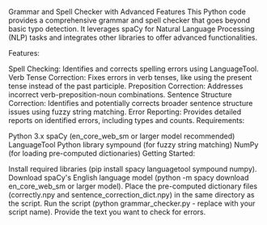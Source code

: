 Grammar and Spell Checker with Advanced Features
This Python code provides a comprehensive grammar and spell checker that goes beyond basic typo detection. It leverages spaCy for Natural Language Processing (NLP) tasks and integrates other libraries to offer advanced functionalities.

Features:

Spell Checking: Identifies and corrects spelling errors using LanguageTool.
Verb Tense Correction: Fixes errors in verb tenses, like using the present tense instead of the past participle.
Preposition Correction: Addresses incorrect verb-preposition-noun combinations.
Sentence Structure Correction: Identifies and potentially corrects broader sentence structure issues using fuzzy string matching.
Error Reporting: Provides detailed reports on identified errors, including types and counts.
Requirements:

Python 3.x
spaCy (en_core_web_sm or larger model recommended)
LanguageTool Python library
sympound (for fuzzy string matching)
NumPy (for loading pre-computed dictionaries)
Getting Started:

Install required libraries (pip install spacy languagetool sympound numpy).
Download spaCy's English language model (python -m spacy download en_core_web_sm or larger model).
Place the pre-computed dictionary files (correctly.npy and sentence_correction_dict.npy) in the same directory as the script.
Run the script (python grammar_checker.py - replace with your script name).
Provide the text you want to check for errors.
